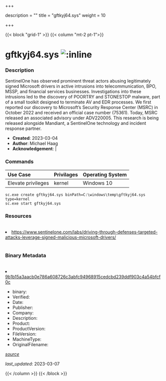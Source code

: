 +++

description = ""
title = "gftkyj64.sys"
weight = 10

+++


{{< block "grid-1" >}}
{{< column "mt-2 pt-1">}}




# gftkyj64.sys ![:inline](/images/twitter_verified.png) 



### Description


SentinelOne has observed prominent threat actors abusing legitimately signed Microsoft drivers in active intrusions into telecommunication, BPO, MSSP, and financial services businesses.
Investigations into these intrusions led to the discovery of POORTRY and STONESTOP malware, part of a small toolkit designed to terminate AV and EDR processes.
We first reported our discovery to Microsoft’s Security Response Center (MSRC) in October 2022 and received an official case number (75361). Today, MSRC released an associated advisory under ADV220005.
This research is being released alongside Mandiant, a SentinelOne technology and incident response partner. 


- **Created**: 2023-03-04
- **Author**: Michael Haag
- **Acknowledgement**:  | [](https://twitter.com/)

### Commands

| Use Case | Privilages | Operating System | 
|:---- | ---- | ---- |
| Elevate privileges | kernel | Windows 10 |

```
sc.exe create gftkyj64.sys binPath=C:\windows\temp\gftkyj64.sys type=kernel
sc.exe start gftkyj64.sys
```

### Resources
<br>


<li><a href="https://www.sentinelone.com/labs/driving-through-defenses-targeted-attacks-leverage-signed-malicious-microsoft-drivers/">https://www.sentinelone.com/labs/driving-through-defenses-targeted-attacks-leverage-signed-malicious-microsoft-drivers/</a></li>


<br>


### Binary Metadata
<br>



<li><a href="https://www.virustotal.com/gui/file/9b1b15a3aacb0e786a608726c3abfc94968915cedcbd239ddf903c4a54bfcf0c
">9b1b15a3aacb0e786a608726c3abfc94968915cedcbd239ddf903c4a54bfcf0c
</a></li>



- binary: 
- Verified: 
- Date: 
- Publisher: 
- Company: 
- Description: 
- Product: 
- ProductVersion: 
- FileVersion: 
- MachineType: 
- OriginalFilename: 

[*source*](https://github.com/magicsword-io/LOLDrivers/tree/main/yaml/gftkyj64.sys.yml)

*last_updated:* 2023-03-07


{{< /column >}}
{{< /block >}}
